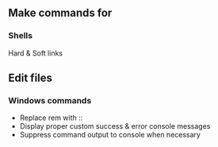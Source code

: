 ## Make commands for
### Shells
Hard & Soft links

## Edit files
### Windows commands
- Replace rem with ::
- Display proper custom success & error console messages
- Suppress command output to console when necessary
